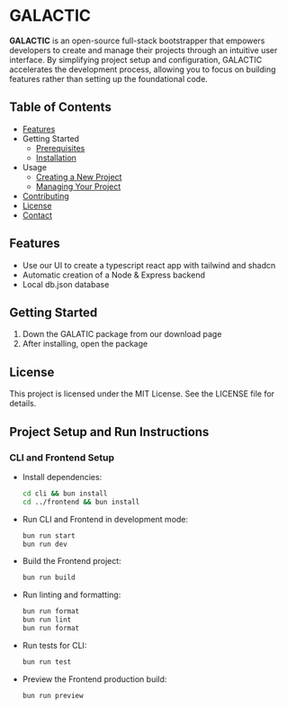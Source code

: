 # GALACTIC

**GALACTIC** is an open-source full-stack bootstrapper that empowers developers to create and manage their projects through an intuitive user interface. By simplifying project setup and configuration, GALACTIC accelerates the development process, allowing you to focus on building features rather than setting up the foundational code.

## Table of Contents

- [Features](#features)
- Getting Started
  - [Prerequisites](#prerequisites)
  - [Installation](#installation)
- Usage
  - [Creating a New Project](#creating-a-new-project)
  - [Managing Your Project](#managing-your-project)
- [Contributing](#contributing)
- [License](#license)
- [Contact](#contact)

## Features

- Use our UI to create a typescript react app with tailwind and shadcn
- Automatic creation of a Node & Express backend
- Local db.json database

## Getting Started

1. Down the GALATIC package from our download page
2. After installing, open the package

## License

This project is licensed under the MIT License. See the LICENSE file for details.

## Project Setup and Run Instructions

### CLI and Frontend Setup

- Install dependencies:
   ```bash
   cd cli && bun install
   cd ../frontend && bun install

- Run CLI and Frontend in development mode:

  ```bash
  bun run start
  bun run dev

- Build the Frontend project:

  ```bash
  bun run build

- Run linting and formatting:

  ```bash
  bun run format
  bun run lint
  bun run format

- Run tests for CLI:
  ```bash
  bun run test

- Preview the Frontend production build:

  ```bash
  bun run preview